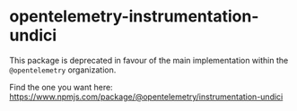 # opentelemetry-instrumentation-undici

This package is deprecated in favour of the main implementation within the `@opentelemetry` organization.

Find the one you want here: https://www.npmjs.com/package/@opentelemetry/instrumentation-undici
